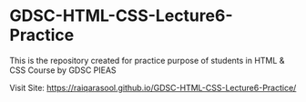 # GDSC-HTML-CSS-Lecture6-Practice
This is the repository created for practice purpose of students in HTML &amp; CSS Course by GDSC PIEAS

Visit Site: https://raiqarasool.github.io/GDSC-HTML-CSS-Lecture6-Practice/
